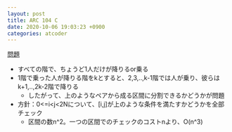 ```yaml
---
layout: post
title: ARC 104 C
date: 2020-10-06 19:03:23 +0900
categories: atcoder
---
```


[問題](https://atcoder.jp/contests/arc104/tasks/arc104_c)

- すべての階で、ちょうど1人だけが降りるor乗る
- 1階で乗った人が降りる階をkとすると、2,3,..,k-1階では人が乗り、彼らはk+1,..,2k-2階で降りる
  - したがって、上のようなペアから成る区間に分割できるかどうかが問題
- 方針：0<=i<j<2Nについて、[i,j]が上のような条件を満たすかどうかを全部チェック
  - 区間の数n^2。一つの区間でのチェックのコストnより、O(n^3)
